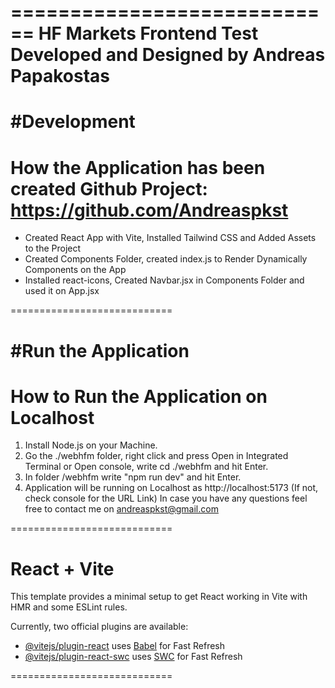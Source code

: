 ============================
HF Markets Frontend Test 
Developed and Designed by Andreas Papakostas
============================

#Development
============================
How the Application has been created
Github Project: https://github.com/Andreaspkst
============================

- Created React App with Vite, Installed Tailwind CSS and Added Assets to the Project
- Created Components Folder, created index.js to Render Dynamically Components on the App
- Installed react-icons, Created Navbar.jsx in Components Folder and used it on App.jsx

============================

#Run the Application
============================
How to Run the Application on Localhost
============================

1) Install Node.js on your Machine.
2) Go the ./webhfm folder, right click and press Open in Integrated Terminal or Open console, write cd ./webhfm and hit Enter.
3) In folder /webhfm write "npm run dev" and hit Enter.
4) Application will be running on Localhost as http://localhost:5173 (If not, check console for the URL Link)
In case you have any questions feel free to contact me on andreaspkst@gmail.com

============================

# React + Vite

This template provides a minimal setup to get React working in Vite with HMR and some ESLint rules.

Currently, two official plugins are available:

- [@vitejs/plugin-react](https://github.com/vitejs/vite-plugin-react/blob/main/packages/plugin-react/README.md) uses [Babel](https://babeljs.io/) for Fast Refresh
- [@vitejs/plugin-react-swc](https://github.com/vitejs/vite-plugin-react-swc) uses [SWC](https://swc.rs/) for Fast Refresh

============================